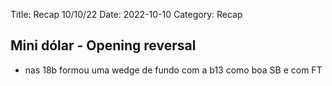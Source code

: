 Title: Recap 10/10/22
Date: 2022-10-10
Category: Recap

## Mini dólar - Opening reversal

* nas 18b formou uma wedge de fundo com a b13 como boa SB e com FT
